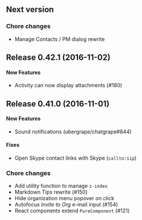 ## Next version

### Chore changes

* Manage Contacts / PM dialog rewrite

## Release 0.42.1 (2016-11-02)

#### New Features

* Activity can now display attachments (#180)

## Release 0.41.0 (2016-11-01)

#### New Features

* Sound notifications (ubergrape/chatgrape#844)

#### Fixes

* Open Skype contact links with Skype (`callto:sip`)

### Chore changes

* Add utility function to manage `z-index`
* Markdown Tips rewrite (#150)
* Hide organization menu popover on click
* Autofocus *Invite to Org* e-mail input (#154)
* React components extend `PureComponent` (#121)
